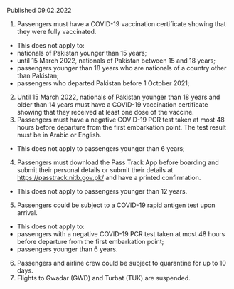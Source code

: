 Published 09.02.2022
1. Passengers must have a COVID-19 vaccination certificate showing that they were fully vaccinated.
- This does not apply to:
- nationals of Pakistan younger than 15 years;
- until 15 March 2022, nationals of Pakistan between 15 and 18 years;
- passengers younger than 18 years who are nationals of a country other than Pakistan;
- passengers who departed Pakistan before 1 October 2021;
2. Until 15 March 2022, nationals of Pakistan younger than 18 years and older than 14 years must have a COVID-19 vaccination certificate showing that they received at least one dose of the vaccine.
3. Passengers must have a negative COVID-19 PCR test taken at most 48 hours before departure from the first embarkation point. The test result must be in Arabic or English.
- This does not apply to passengers younger than 6 years;
4. Passengers must download the Pass Track App before boarding and submit their personal details or submit their details at <a href="https://passtrack.nitb.gov.pk/">https://passtrack.nitb.gov.pk/</a> and have a printed confirmation.
- This does not apply to passengers younger than 12 years.
5. Passengers could be subject to a COVID-19 rapid antigen test upon arrival.
- This does not apply to:
- passengers with a negative COVID-19 PCR test taken at most 48 hours before departure from the first embarkation point;
- passengers younger than 6 years.
6. Passengers and airline crew could be subject to quarantine for up to 10 days.
7. Flights to Gwadar (GWD) and Turbat (TUK) are suspended.